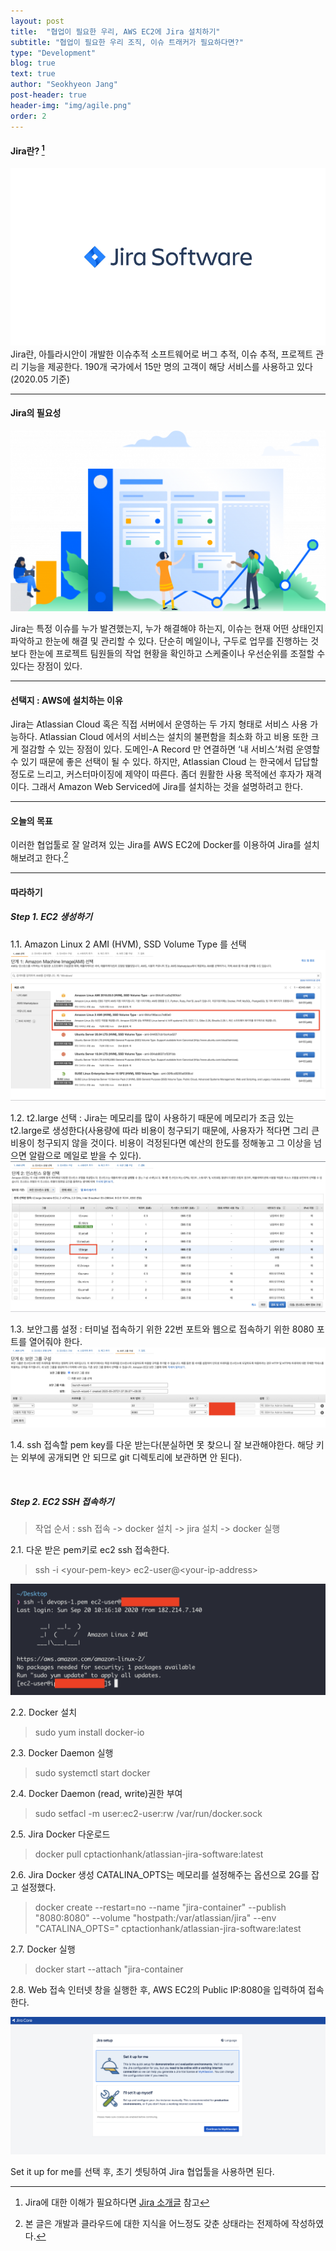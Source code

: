 ```yaml
---
layout: post
title:  "협업이 필요한 우리, AWS EC2에 Jira 설치하기"
subtitle: "협업이 필요한 우리 조직, 이슈 트래커가 필요하다면?"
type: "Development"
blog: true
text: true
author: "Seokhyeon Jang"
post-header: true
header-img: "img/agile.png"
order: 2
---
```



#### Jira란? [^1]
![jira-logo](./img/jira-logo.png)
Jira란, 아틀라시안이 개발한 이슈추적 소프트웨어로 버그 추적, 이슈 추적, 프로젝트 관리 기능을 제공한다. 190개 국가에서 15만 명의 고객이 해당 서비스를 사용하고 있다 (2020.05 기준)
<br>

- - -

#### Jira의 필요성 
![jira-logo](./img/jira-1.png)

Jira는 특정 이슈를 누가 발견했는지, 누가 해결해야 하는지, 이슈는 현재 어떤 상태인지 파악하고 한눈에 해결 및 관리할 수 있다. 단순히 메일이나, 구두로 업무를 진행하는 것보다 한눈에 프로젝트 팀원들의 작업 현황을 확인하고 스케줄이나 우선순위를 조절할 수 있다는 장점이 있다.
<br>

- - -
#### 선택지 : AWS에 설치하는 이유
Jira는 Atlassian Cloud 혹은 직접 서버에서 운영하는 두 가지 형태로 서비스 사용 가능하다. Atlassian Cloud 에서의 서비스는 설치의 불편함을 최소화 하고 비용 또한 크게 절감할 수 있는 장점이 있다. 도메인-A Record 만 연결하면 ‘내 서비스’처럼 운영할 수 있기 때문에 좋은 선택이 될 수 있다. 하지만, Atlassian Cloud 는 한국에서 답답할 정도로 느리고, 커스터마이징에 제약이 따른다. 좀더 원활한 사용 목적에선 후자가 재격이다. 그래서 Amazon Web Serviced에 Jira를 설치하는 것을 설명하려고 한다.

- - -

#### 오늘의 목표
이러한 협업툴로 잘 알려져 있는 Jira를 AWS EC2에 Docker를 이용하여 Jira를 설치해보려고 한다.[^2]


- - -

#### 따라하기
##### Step 1. EC2 생성하기

1.1. Amazon Linux 2 AMI (HVM), SSD Volume Type 를 선택
![create-aws-ec2](./img/aws-ec2-1.png)

1.2. t2.large 선택 : Jira는 메모리를 많이 사용하기 때문에 메모리가 조금 있는 t2.large로 생성한다(사용량에 따라 비용이 청구되기 때문에, 사용자가 적다면 그리 큰 비용이 청구되지 않을 것이다. 비용이 걱정된다면 예산의 한도를 정해놓고 그 이상을 넘으면 알람으로 메일로 받을 수 있다).
![create-aws-ec2](./img/aws-ec2-2.png)


1.3. 보안그룹 설정 : 터미널 접속하기 위한 22번 포트와 웹으로 접속하기 위한 8080 포트를 열어줘야 한다.
![create-aws-ec2](./img/aws-ec2-3.png)

1.4. ssh 접속할 pem key를 다운 받는다(분실하면 못 찾으니 잘 보관해야한다. 해당 키는 외부에 공개되면 안 되므로 git 디렉토리에 보관하면 안 된다).

<br>

##### Step 2. EC2 SSH 접속하기
> 작업 순서 : ssh 접속 -> docker 설치 -> jira 설치 -> docker 실행

2.1. 다운 받은 pem키로 ec2 ssh 접속한다.

> ssh -i \<your-pem-key> ec2-user@\<your-ip-address>

![create-aws-ec2](./img/ssh-1.png)

2.2. Docker 설치
> sudo yum install docker-io

2.3. Docker Daemon 실행
> sudo systemctl start docker

2.4. Docker Daemon (read, write)권한 부여
> sudo setfacl -m user:ec2-user:rw /var/run/docker.sock

2.5. Jira Docker 다운로드
> docker pull cptactionhank/atlassian-jira-software:latest
 
2.6. Jira Docker 생성
CATALINA_OPTS는 메모리를 설정해주는 옵션으로 2G를 잡고 설정했다.
> docker create --restart=no --name "jira-container" --publish "8080:8080" --volume "hostpath:/var/atlassian/jira" --env "CATALINA_OPTS=" cptactionhank/atlassian-jira-software:latest

2.7. Docker 실행
> docker start --attach "jira-container


2.8. Web 접속
인터넷 창을 실행한 후, AWS EC2의 Public IP:8080을 입력하여 접속한다.

![create-aws-ec2](./img/jira-2.png)

Set it up for me를 선택 후, 초기 셋팅하여 Jira 협업툴을 사용하면 된다.



[^1]: Jira에 대한 이해가 필요하다면 [Jira 소개글](https://reviewmaniac-00.tistory.com/43) 참고

[^2]: 본 글은 개발과 클라우드에 대한 지식을 어느정도 갖춘 상태라는 전제하에 작성하였다.
